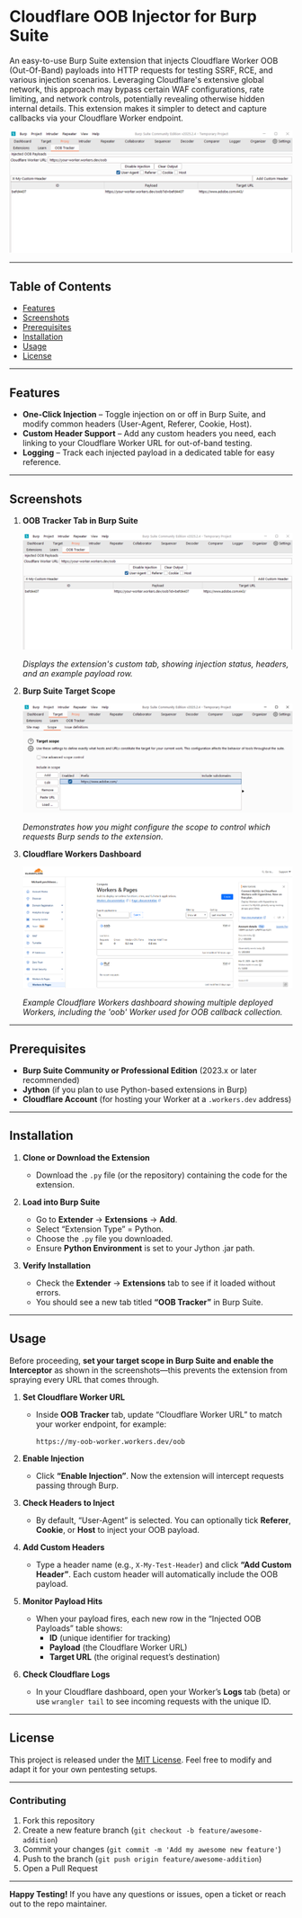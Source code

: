 # Cloudflare OOB Injector for Burp Suite

An easy-to-use Burp Suite extension that injects Cloudflare Worker OOB (Out-Of-Band) payloads into HTTP requests for testing SSRF, RCE, and various injection scenarios. Leveraging Cloudflare's extensive global network, this approach may bypass certain WAF configurations, rate limiting, and network controls, potentially revealing otherwise hidden internal details. This extension makes it simpler to detect and capture callbacks via your Cloudflare Worker endpoint.

![Extension Demo](extensionDemo.png "Cloudflare OOB Injector - Burp Tab")

---

## Table of Contents
- [Features](#features)
- [Screenshots](#screenshots)
- [Prerequisites](#prerequisites)
- [Installation](#installation)
- [Usage](#usage)
- [License](#license)

---

## Features

- **One-Click Injection** – Toggle injection on or off in Burp Suite, and modify common headers (User-Agent, Referer, Cookie, Host).
- **Custom Header Support** – Add any custom headers you need, each linking to your Cloudflare Worker URL for out-of-band testing.
- **Logging** – Track each injected payload in a dedicated table for easy reference.

---

## Screenshots

1. **OOB Tracker Tab in Burp Suite**

   ![Extension Demo](extensionDemo.png "Cloudflare OOB Injector - Burp Tab")

   *Displays the extension's custom tab, showing injection status, headers, and an example payload row.*

2. **Burp Suite Target Scope**

   ![Scope](scope.png "Burp Suite Scope Configuration")

   *Demonstrates how you might configure the scope to control which requests Burp sends to the extension.*

3. **Cloudflare Workers Dashboard**

   ![Workers](workers.png "Cloudflare Workers Dashboard")

   *Example Cloudflare Workers dashboard showing multiple deployed Workers, including the 'oob' Worker used for OOB callback collection.*

---

## Prerequisites
- **Burp Suite Community or Professional Edition** (2023.x or later recommended)
- **Jython** (if you plan to use Python-based extensions in Burp)
- **Cloudflare Account** (for hosting your Worker at a `.workers.dev` address)

---

## Installation

1. **Clone or Download the Extension**  
   - Download the `.py` file (or the repository) containing the code for the extension.

2. **Load into Burp Suite**  
   - Go to **Extender** → **Extensions** → **Add**.  
   - Select “Extension Type” = Python.  
   - Choose the `.py` file you downloaded.  
   - Ensure **Python Environment** is set to your Jython .jar path.

3. **Verify Installation**  
   - Check the **Extender** → **Extensions** tab to see if it loaded without errors.  
   - You should see a new tab titled **“OOB Tracker”** in Burp Suite.

---

## Usage

Before proceeding, **set your target scope in Burp Suite and enable the Interceptor** as shown in the screenshots—this prevents the extension from spraying every URL that comes through.

1. **Set Cloudflare Worker URL**  
   - Inside **OOB Tracker** tab, update “Cloudflare Worker URL” to match your worker endpoint, for example:  
     ```
     https://my-oob-worker.workers.dev/oob
     ```

2. **Enable Injection**  
   - Click **“Enable Injection”**. Now the extension will intercept requests passing through Burp.

3. **Check Headers to Inject**  
   - By default, “User-Agent” is selected. You can optionally tick **Referer**, **Cookie**, or **Host** to inject your OOB payload.

4. **Add Custom Headers**  
   - Type a header name (e.g., `X-My-Test-Header`) and click **“Add Custom Header”**. Each custom header will automatically include the OOB payload.

5. **Monitor Payload Hits**  
   - When your payload fires, each new row in the “Injected OOB Payloads” table shows:
     - **ID** (unique identifier for tracking)  
     - **Payload** (the Cloudflare Worker URL)  
     - **Target URL** (the original request’s destination)

6. **Check Cloudflare Logs**  
   - In your Cloudflare dashboard, open your Worker’s **Logs** tab (beta) or use `wrangler tail` to see incoming requests with the unique ID.

---

## License

This project is released under the [MIT License](LICENSE). Feel free to modify and adapt it for your own pentesting setups.

---

### Contributing

1. Fork this repository  
2. Create a new feature branch (`git checkout -b feature/awesome-addition`)  
3. Commit your changes (`git commit -m 'Add my awesome new feature'`)  
4. Push to the branch (`git push origin feature/awesome-addition`)  
5. Open a Pull Request

---

**Happy Testing!** If you have any questions or issues, open a ticket or reach out to the repo maintainer.
